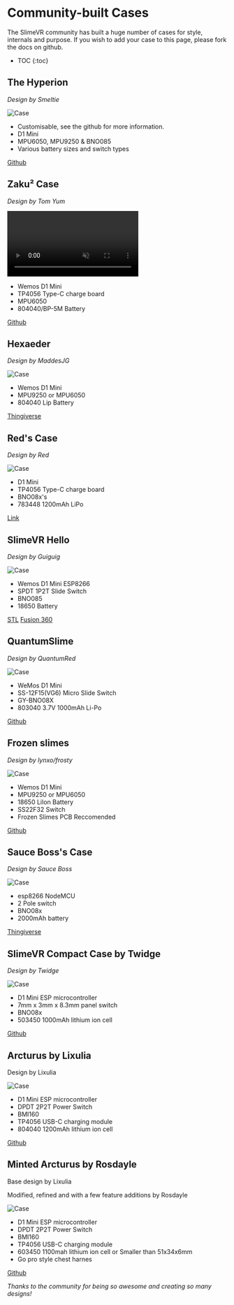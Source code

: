 # Community-built Cases
The SlimeVR community has built a huge number of cases for style, internals and purpose. If you wish to add your case to this page, please fork the docs on github.

* TOC
{:toc}

## The Hyperion
*Design by Smeltie*

<img class="caseImage"
     src="https://camo.githubusercontent.com/3833825c0d85db1f5f6bf5606a9e44e38a35e08e41930867164a9b90ac31f1bc/68747470733a2f2f692e696d6775722e636f6d2f39764466594a442e676966"
     alt="Case">

* Customisable, see the github for more information.
* D1 Mini
* MPU6050, MPU9250 & BNO085
* Various battery sizes and switch types

[Github](https://github.com/Smeltie/Hyperion)

## Zaku² Case
*Design by Tom Yum*

<video name="Zaku² case assembly" codecs='video/webm;codecs="vp9"' autoplay muted loop>
     <source src="../assets/videos/Zaku2_gif.webm">
</video>

* Wemos D1 Mini
* TP4056 Type-C charge board
* MPU6050
* 804040/BP-5M Battery


[Github](https://github.com/TomYumVR/Zaku2)


## Hexaeder
*Design by MaddesJG*

<img class="caseImage"
     src="https://cdn.thingiverse.com/assets/a0/48/2e/73/d8/featured_preview_SlimeVR_Case_V1.8.png"
     alt="Case">

* Wemos D1 Mini
* MPU9250 or MPU6050
* 804040 Lip Battery

[Thingiverse](https://www.thingiverse.com/thing:5140456)

## Red's Case
*Design by Red*

<img class="caseImage"
     src="../assets/img/redCase.jpg"
     alt="Case">

* D1 Mini
* TP4056 Type-C charge board
* BNO08x's
* 783448 1200mAh LiPo

[Link](../assets/cases/RedSlimeBasic.zip)

## SlimeVR Hello
*Design by Guiguig*

<img class="caseImage"
     src="../assets/img/SlimeVRHello.png"
     alt="Case">

* Wemos D1 Mini ESP8266
* SPDT 1P2T Slide Switch
* BNO085
* 18650 Battery

[STL](../assets/cases/SlimeVR_Hello_STL.zip)
[Fusion 360](../assets/cases/SlimeVR_Hello_v13.f3d)

## QuantumSlime
*Design by QuantumRed*

<img class="caseImage"
     src="https://github.com/Quantum-Red/QuantumSlimes/blob/main/Misc/V4%20Rendered%20Picture.jpg?raw=true"
     alt="Case">

* WeMos D1 Mini
* SS-12F15(VG6) Micro Slide Switch
* GY-BNO08X
* 803040 3.7V 1000mAh Li-Po

[Github](https://github.com/Quantum-Red/QuantumSlimes/releases/tag/V4)

## Frozen slimes
*Design by lynxo/frosty*

<img class="caseImage"
     src="https://user-images.githubusercontent.com/98719680/181609394-5cf60c34-76c2-4943-aac9-5806e695c1ea.jpg"
     alt="Case">

* Wemos D1 Mini
* MPU9250 or MPU6050
* 18650 LiIon Battery
* SS22F32 Switch
* Frozen Slimes PCB Reccomended

[Github](https://github.com/frosty6742/frozen-slimes)



## Sauce Boss's Case
*Design by Sauce Boss*

<img class="caseImage"
     src="../assets/img/sauceBossCase.png"
     alt="Case">

* esp8266 NodeMCU
* 2 Pole switch
* BNO08x
* 2000mAh battery

[Thingiverse](https://www.thingiverse.com/thing:4872694)

## SlimeVR Compact Case by Twidge
*Design by Twidge*

<img class="caseImage"
     src="https://github.com/TwidgeVR/slimevr_compact_case/raw/main/images/compact_case_display.jpg"
     alt="Case">

* D1 Mini ESP microcontroller
* 7mm x 3mm x 8.3mm panel switch
* BNO08x
* 503450 1000mAh lithium ion cell

[Github](https://github.com/TwidgeVR/slimevr_compact_case)

## Arcturus by Lixulia
Design by Lixulia

<img class="caseImage"
     src="../assets/img/renderforarcturusnew.png"
     alt="Case">

* D1 Mini ESP microcontroller
* DPDT 2P2T Power Switch
* BMI160
* TP4056 USB-C charging module
* 804040 1200mAh lithium ion cell

[Github](https://github.com/Lixulia/Arcturus)

## Minted Arcturus by Rosdayle
Base design by Lixulia

Modified, refined and with a few feature additions by Rosdayle

<img class="caseImage"
     src="https://i.gyazo.com/c4d2c2d755fe7071e20aec6d61c44aa6.png"
     alt="Case">

* D1 Mini ESP microcontroller
* DPDT 2P2T Power Switch
* BMI160
* TP4056 USB-C charging module
* 603450 1100mah lithium ion cell or Smaller than 51x34x6mm
* Go pro style chest harnes

[Github]([https://github.com/Lixulia/Arcturus](https://www.thingiverse.com/thing:5815469))


*Thanks to the community for being so awesome and creating so many designs!*
